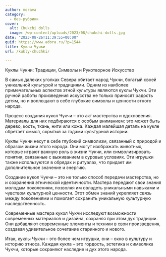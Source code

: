 ```yaml
---
author: morava
category:
  - без-рубрики
cover:
  alt: Chukchi dolls
  image: /wp-content/uploads/2023/08/chukchi-dolls.jpg
date: "2023-08-26T11:39:55+00:00"
guid: https://www.adora.ru/?p=1544
title: Куклы Чучки
url: /kukly-chuchki/

---
```

Куклы Чукчи: Традиции, Символы и Рукотворное Искусство

В самых далеких уголках Севера обитает народ Чукчи, богатый своей уникальной культурой и традициями. Одним из наиболее примечательных аспектов этной культуры являются куклы Чукчи. Эти ручной работы произведения искусства не только приносят радость детям, но и воплощают в себе глубокие символы и ценности этного народа.

Процесс создания кукол Чукчи – это акт мастерства и вдохновения. Материалы для них подбираются с особым вниманием: это может быть дерево, кость, ткань, нити или кожа. Каждая малейшая деталь на кукле обретает смысл, скрытый за годами культурной истории.

Куклы Чукчи несут в себе глубокий символизм, связанный с природой и образом жизни этого народа. Они могут изображать животных, которые играют важную роль в жизни Чукчи, или символизировать понятия, связанные с выживанием в суровых условиях. Эти игрушки также используются в обрядах и ритуалах, что придает им дополнительное значение и энергию.

Создание кукол Чукчи – это не только способ передачи мастерства, но и сохранения этнической идентичности. Мастера передают свои знания молодым поколениям, позволяя им овладеть уникальными навыками и чувством культурной ценности. Этот обмен знаний укрепляет связь между поколениями и помогает сохранить уникальную культурную наследственность.

Современные мастера кукол Чукчи исследуют возможности современных материалов и дизайна, сохраняя при этом дух традиции. Они добавляют современные элементы и техники в свои произведения, создавая удивительное сочетание старинного и нового.

Итак, куклы Чукчи – это более чем игрушки, они – окно в культуру и историю этноса. Каждая кукла – это гордость, эстетика и символика Чукчи, которые сохраняют наследие и дух этого народа.
